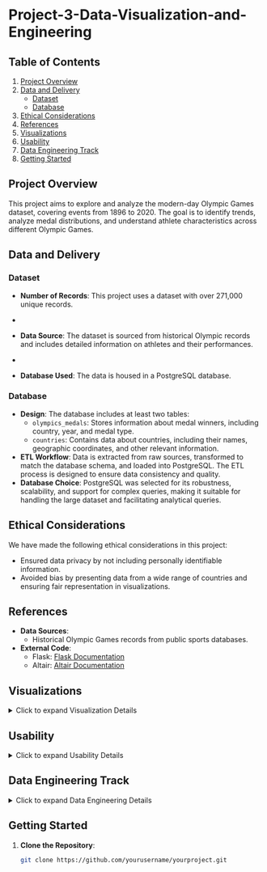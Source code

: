 # Project-3-Data-Visualization-and-Engineering

## Table of Contents
1. [Project Overview](#project-overview)
2. [Data and Delivery](#data-and-delivery)
   - [Dataset](#dataset)
   - [Database](#database)
3. [Ethical Considerations](#ethical-considerations)
4. [References](#references)
5. [Visualizations](#visualizations)
6. [Usability](#usability)
7. [Data Engineering Track](#data-engineering-track)
8. [Getting Started](#getting-started)

## Project Overview

This project aims to explore and analyze the modern-day Olympic Games dataset, covering events from 1896 to 2020. The goal is to identify trends, analyze medal distributions, and understand athlete characteristics across different Olympic Games.

## Data and Delivery

### Dataset

- **Number of Records**: This project uses a dataset with over 271,000 unique records.

- 
- **Data Source**: The dataset is sourced from historical Olympic records and includes detailed information on athletes and their performances.

- 
- **Database Used**: The data is housed in a PostgreSQL database.

### Database

- **Design**: The database includes at least two tables:
  - `olympics_medals`: Stores information about medal winners, including country, year, and medal type.
  - `countries`: Contains data about countries, including their names, geographic coordinates, and other relevant information.
- **ETL Workflow**: Data is extracted from raw sources, transformed to match the database schema, and loaded into PostgreSQL. The ETL process is designed to ensure data consistency and quality.
- **Database Choice**: PostgreSQL was selected for its robustness, scalability, and support for complex queries, making it suitable for handling the large dataset and facilitating analytical queries.

## Ethical Considerations

We have made the following ethical considerations in this project:

- Ensured data privacy by not including personally identifiable information.
- Avoided bias by presenting data from a wide range of countries and ensuring fair representation in visualizations.

## References

- **Data Sources**: 
  - Historical Olympic Games records from public sports databases.
- **External Code**:
  - Flask: [Flask Documentation](https://flask.palletsprojects.com/)
  - Altair: [Altair Documentation](https://altair-viz.github.io/)

## Visualizations
<details> <summary>Click to expand Visualization Details</summary>

### Views

The project includes at least three unique visualizations:

1. **Medal Distribution Choropleth Map**: An interactive map showing the distribution of medals by country and year.
2. **Medal Count Over Time**: A line chart depicting the number of medals won by countries over different Olympic Games.
3. **Athlete Demographics**: A bar chart showcasing the demographics of athletes, including gender and country representation.

### Presentation

- **Clarity**: The visualizations are designed to be clear and digestible, making it easy for users to understand trends and patterns.
- **Interpretability**: The data story is crafted to be easily interpretable, catering to users of all levels, from casual viewers to data experts.

</details>

## Usability
<details> <summary>Click to expand Usability Details</summary>

### Running the Project

- **Execution**: The Flask app runs without errors. To run the project locally:
  - Ensure you have Python and PostgreSQL installed.
  - Use the provided `requirements.txt` to install dependencies.

### Libraries

- **Additional Libraries**: The project uses Altair for visualization, Flask for web application development, and SQLAlchemy for database interaction.

### User Interaction

- **Features**: The project includes interactive maps and charts. Users can filter data dynamically using dropdown menus to explore different years and medal types.

</details>

## Data Engineering Track
<details> <summary>Click to expand Data Engineering Details</summary>

### Database Design

- **ETL Workflows**: Data is extracted from raw files, transformed to align with the database schema, and loaded into PostgreSQL.
- **Data Transformation**: The dataset was cleaned and transformed to standardize country names, ensure consistent year formats, and categorize medal types.
- **Database**: PostgreSQL
- **Tables/Collections**: The database has the following tables:
  - `olympics_medals`
  - `countries`
- **Documentation**: Detailed documentation of the ETL workflow and database design is provided in the project's repository.

### Data and Delivery

- **Record Count**: The database contains over 271,000 unique records.
- **Data Reading**: Data can be read and displayed using Pandas DataFrames, with options to query through a Flask API.

</details>

## Getting Started

1. **Clone the Repository**: 
   ```bash
   git clone https://github.com/yourusername/yourproject.git
